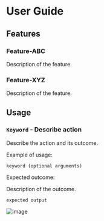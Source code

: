 # User Guide

## Features 

### Feature-ABC

Description of the feature.

### Feature-XYZ

Description of the feature.

## Usage

### `Keyword` - Describe action

Describe the action and its outcome.

Example of usage: 

`keyword (optional arguments)`

Expected outcome:

Description of the outcome.

```
expected output
```

![image](https://user-images.githubusercontent.com/50956270/190328823-a4faeb42-58aa-4dce-b605-7f79b35b9aaa.png)
